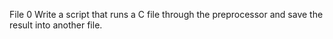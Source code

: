 File 0 Write a script that runs a C file through the preprocessor and save the result into another file.

